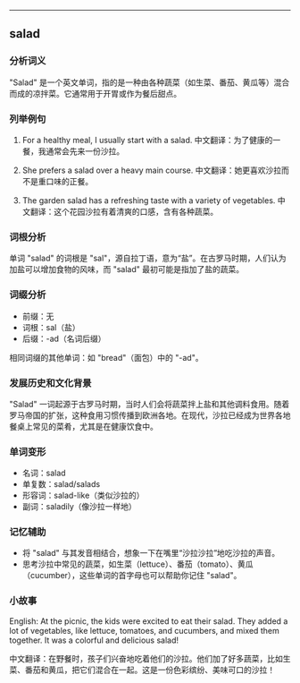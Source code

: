 
---------------
## salad
### 分析词义
"Salad" 是一个英文单词，指的是一种由各种蔬菜（如生菜、番茄、黄瓜等）混合而成的凉拌菜。它通常用于开胃或作为餐后甜点。

### 列举例句
1. For a healthy meal, I usually start with a salad.
   中文翻译：为了健康的一餐，我通常会先来一份沙拉。

2. She prefers a salad over a heavy main course.
   中文翻译：她更喜欢沙拉而不是重口味的正餐。

3. The garden salad has a refreshing taste with a variety of vegetables.
   中文翻译：这个花园沙拉有着清爽的口感，含有各种蔬菜。

### 词根分析
单词 "salad" 的词根是 "sal"，源自拉丁语，意为“盐”。在古罗马时期，人们认为加盐可以增加食物的风味，而 "salad" 最初可能是指加了盐的蔬菜。

### 词缀分析
- 前缀：无
- 词根：sal（盐）
- 后缀：-ad（名词后缀）

相同词缀的其他单词：如 "bread"（面包）中的 "-ad"。

### 发展历史和文化背景
"Salad" 一词起源于古罗马时期，当时人们会将蔬菜拌上盐和其他调料食用。随着罗马帝国的扩张，这种食用习惯传播到欧洲各地。在现代，沙拉已经成为世界各地餐桌上常见的菜肴，尤其是在健康饮食中。

### 单词变形
- 名词：salad
- 单复数：salad/salads
- 形容词：salad-like（类似沙拉的）
- 副词：saladily（像沙拉一样地）

### 记忆辅助
- 将 "salad" 与其发音相结合，想象一下在嘴里“沙拉沙拉”地吃沙拉的声音。
- 思考沙拉中常见的蔬菜，如生菜（lettuce）、番茄（tomato）、黄瓜（cucumber），这些单词的首字母也可以帮助你记住 "salad"。

### 小故事
English: At the picnic, the kids were excited to eat their salad. They added a lot of vegetables, like lettuce, tomatoes, and cucumbers, and mixed them together. It was a colorful and delicious salad!

中文翻译：在野餐时，孩子们兴奋地吃着他们的沙拉。他们加了好多蔬菜，比如生菜、番茄和黄瓜，把它们混合在一起。这是一份色彩缤纷、美味可口的沙拉！

